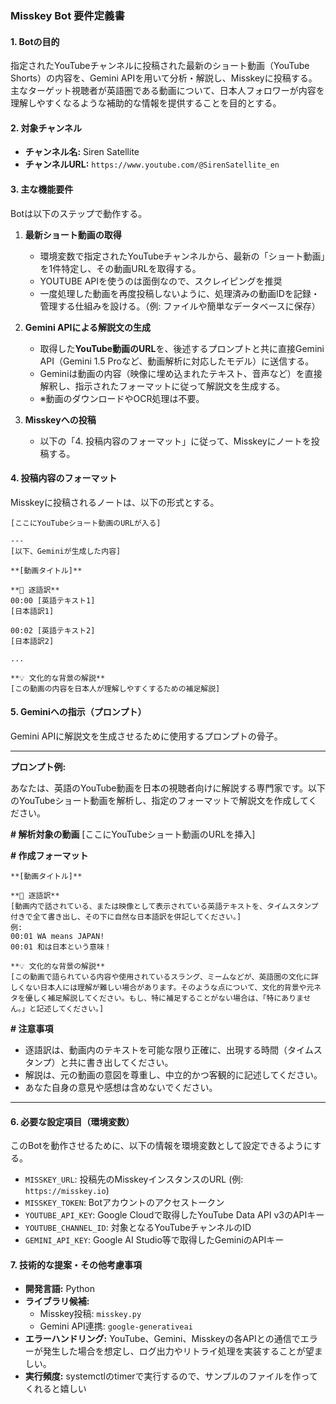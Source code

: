 
### **Misskey Bot 要件定義書**

#### **1. Botの目的**
指定されたYouTubeチャンネルに投稿された最新のショート動画（YouTube Shorts）の内容を、Gemini APIを用いて分析・解説し、Misskeyに投稿する。主なターゲット視聴者が英語圏である動画について、日本人フォロワーが内容を理解しやすくなるような補助的な情報を提供することを目的とする。

#### **2. 対象チャンネル**
- **チャンネル名:** Siren Satellite
- **チャンネルURL:** `https://www.youtube.com/@SirenSatellite_en`

#### **3. 主な機能要件**
Botは以下のステップで動作する。

1.  **最新ショート動画の取得**
    *   環境変数で指定されたYouTubeチャンネルから、最新の「ショート動画」を1件特定し、その動画URLを取得する。
    *   YOUTUBE APIを使うのは面倒なので、スクレイピングを推奨
    *   一度処理した動画を再度投稿しないように、処理済みの動画IDを記録・管理する仕組みを設ける。（例: ファイルや簡単なデータベースに保存）

2.  **Gemini APIによる解説文の生成**
    *   取得した**YouTube動画のURL**を、後述するプロンプトと共に直接Gemini API（Gemini 1.5 Proなど、動画解析に対応したモデル）に送信する。
    *   Geminiは動画の内容（映像に埋め込まれたテキスト、音声など）を直接解釈し、指示されたフォーマットに従って解説文を生成する。
    *   ※動画のダウンロードやOCR処理は不要。

3.  **Misskeyへの投稿**
    *   以下の「4. 投稿内容のフォーマット」に従って、Misskeyにノートを投稿する。

#### **4. 投稿内容のフォーマット**
Misskeyに投稿されるノートは、以下の形式とする。

```
[ここにYouTubeショート動画のURLが入る]

---
[以下、Geminiが生成した内容]

**[動画タイトル]**

**📝 逐語訳**
00:00 [英語テキスト1]
[日本語訳1]

00:02 [英語テキスト2]
[日本語訳2]

...

**💡 文化的な背景の解説**
[この動画の内容を日本人が理解しやすくするための補足解説]
```

#### **5. Geminiへの指示（プロンプト）**
Gemini APIに解説文を生成させるために使用するプロンプトの骨子。

---
**プロンプト例:**

あなたは、英語のYouTube動画を日本の視聴者向けに解説する専門家です。以下のYouTubeショート動画を解析し、指定のフォーマットで解説文を作成してください。

**# 解析対象の動画**
[ここにYouTubeショート動画のURLを挿入]

**# 作成フォーマット**
```
**[動画タイトル]**

**📝 逐語訳**
[動画内で話されている、または映像として表示されている英語テキストを、タイムスタンプ付きで全て書き出し、その下に自然な日本語訳を併記してください。]
例:
00:01 WA means JAPAN!
00:01 和は日本という意味！

**💡 文化的な背景の解説**
[この動画で語られている内容や使用されているスラング、ミームなどが、英語圏の文化に詳しくない日本人には理解が難しい場合があります。そのような点について、文化的背景や元ネタを優しく補足解説してください。もし、特に補足することがない場合は、「特にありません。」と記述してください。]
```

**# 注意事項**
- 逐語訳は、動画内のテキストを可能な限り正確に、出現する時間（タイムスタンプ）と共に書き出してください。
- 解説は、元の動画の意図を尊重し、中立的かつ客観的に記述してください。
- あなた自身の意見や感想は含めないでください。
---

#### **6. 必要な設定項目（環境変数）**
このBotを動作させるために、以下の情報を環境変数として設定できるようにする。

- `MISSKEY_URL`: 投稿先のMisskeyインスタンスのURL (例: `https://misskey.io`)
- `MISSKEY_TOKEN`: Botアカウントのアクセストークン
- `YOUTUBE_API_KEY`: Google Cloudで取得したYouTube Data API v3のAPIキー
- `YOUTUBE_CHANNEL_ID`: 対象となるYouTubeチャンネルのID
- `GEMINI_API_KEY`: Google AI Studio等で取得したGeminiのAPIキー

#### **7. 技術的な提案・その他考慮事項**
- **開発言語:** Python
- **ライブラリ候補:**
    - Misskey投稿: `misskey.py`
    - Gemini API連携: `google-generativeai`
- **エラーハンドリング:** YouTube、Gemini、Misskeyの各APIとの通信でエラーが発生した場合を想定し、ログ出力やリトライ処理を実装することが望ましい。
- **実行頻度:** systemctlのtimerで実行するので、サンプルのファイルを作ってくれると嬉しい
